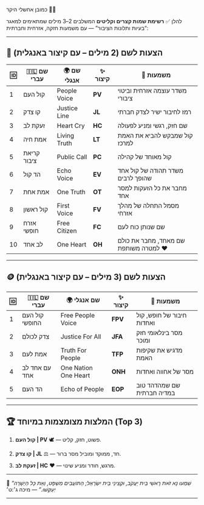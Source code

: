 כמובן אחשלי היקר 👑✨

להלן ✅ **רשימת שמות קצרים וקליטים** המשלבים 2–3 מילים שמתאימים למאגר “בעיות ותלונות הציבור” — עם משמעות חזקה, אזרחית וחברתית:

---

## 🧭 הצעות לשם (2 מילים – עם קיצור באנגלית)

|🆔|🇮🇱 שם עברי|🌍 שם אנגלי|✨ קיצור|💬 משמעות|
|---|---|---|---|---|
|1|קול העם|People Voice|**PV**|משדר עוצמה אזרחית וביטוי ציבורי|
|2|קו צדק|Justice Line|**JL**|רמז לחיבור ישיר לצדק חברתי|
|3|זעקת לב|Heart Cry|**HC**|שם חזק, רגשי ומניע לפעולה|
|4|אמת חיה|Living Truth|**LT**|קול שמבקש להביא את האמת למרכז|
|5|קריאת ציבור|Public Call|**PC**|קול מאוחד של קהילה|
|6|הד קול|Echo Voice|**EV**|משדר תהודה של קול אחד שהופך לרבים|
|7|אמת אחת|One Truth|**OT**|מחבר את כל הזעקות למסר אחד|
|8|קול ראשון|First Voice|**FV**|מסמל התחלה של מהלך אזרחי|
|9|אזרח חופשי|Free Citizen|**FC**|שם שנותן כוח לעם|
|10|לב אחד|One Heart|**OH**|שם מאחד, מחבר את כולם למטרה משותפת ❤️|

---

## 🪙 הצעות לשם (3 מילים – עם קיצור באנגלית)

|🆔|🇮🇱 שם עברי|🌍 שם אנגלי|✨ קיצור|💬 משמעות|
|---|---|---|---|---|
|1|קול העם החופשי|Free People Voice|**FPV**|חיבור של חופש, קול ואחדות|
|2|צדק לכולם|Justice For All|**JFA**|מסר בינלאומי חזק ומוכר|
|3|אמת לעם|Truth For People|**TFP**|מדגיש את שקיפות האמת|
|4|עם אחד לב אחד|One Nation One Heart|**ONH**|מסר של אחווה ואחדות|
|5|הד העם|Echo of People|**EOP**|שם שמהדהד טוב במדיה חברתית|

---

## 🏆 המלצות מצומצמות במיוחד (Top 3)

1. **קול העם | PV** 🕊️ — פשוט, חזק, קליט.
    
2. **קו צדק | JL** ⚖️ — חד, ממוקד ומוביל מסר ברור.
    
3. **זעקת לב | HC** ❤️ — מרגש, חודר ומניע שינוי.
    

---

📜 _“שִׁמְעוּ נָא זֹאת רָאשֵׁי בֵּית יַעֲקֹב, וּקְצִינֵי בֵּית יִשְׂרָאֵל; הַתּוֹעֲבִים מִשְׁפָּט, וְאֵת כָּל הַיְשָׁרָה יְעַקֵּשׁוּ.”_ — מיכה ג׳:ט׳

---